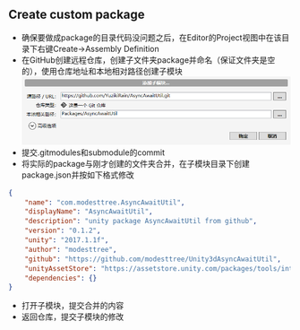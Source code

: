 ## Create custom package

- 确保要做成package的目录代码没问题之后，在Editor的Project视图中在该目录下右键Create->Assembly Definition
- 在GitHub创建远程仓库，创建子文件夹package并命名（保证文件夹是空的），使用仓库地址和本地相对路径创建子模块
  <img alt="Sprite.png" src="assets/add submodule.png" width="500" height="" >
- 提交.gitmodules和submodule的commit
- 将实际的package与刚才创建的文件夹合并，在子模块目录下创建package.json并按如下格式修改
``` json
{
	"name": "com.modesttree.AsyncAwaitUtil",
	"displayName": "AsyncAwaitUtil",
	"description": "unity package AsyncAwaitUtil from github",
	"version": "0.1.2",
	"unity": "2017.1.1f",
	"author": "modesttree",
	"github": "https://github.com/modesttree/Unity3dAsyncAwaitUtil",
	"unityAssetStore": "https://assetstore.unity.com/packages/tools/integration/async-await-support-101056",
	"dependencies": {}
}
```
- 打开子模块，提交合并的内容
- 返回仓库，提交子模块的修改

